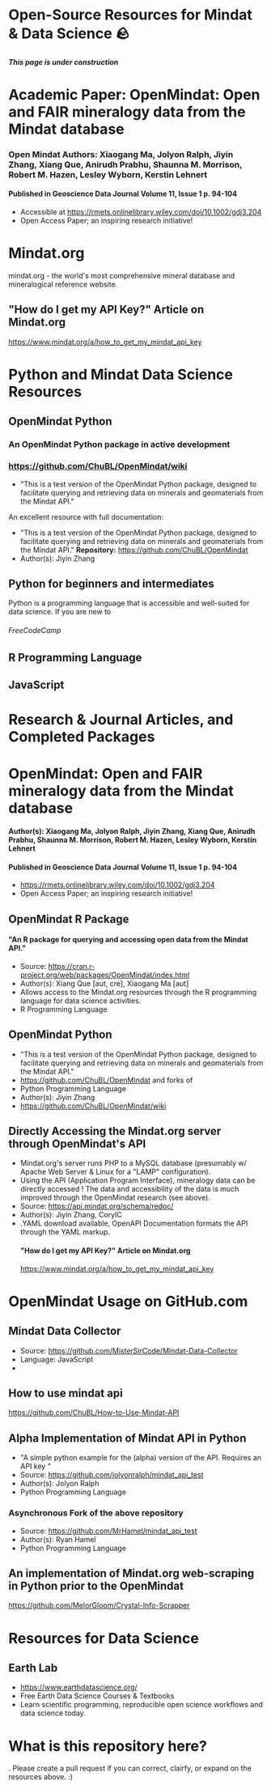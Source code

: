 # Open-Source Resources for Mindat & Data Science 🪨


##### This page is under construction 



# Academic Paper: OpenMindat: Open and FAIR mineralogy data from the Mindat database
### Open Mindat Authors: Xiaogang Ma, Jolyon Ralph, Jiyin Zhang, Xiang Que, Anirudh Prabhu, Shaunna M. Morrison, Robert M. Hazen, Lesley Wyborn, Kerstin Lehnert
#### Published in Geoscience Data Journal Volume 11, Issue 1 p. 94-104
- Accessible at https://rmets.onlinelibrary.wiley.com/doi/10.1002/gdj3.204 
- Open Access Paper; an inspiring research initiative!

# Mindat.org 
mindat.org - the world's most comprehensive mineral database and mineralogical reference website. 

## "How do I get my API Key?" Article on Mindat.org
  https://www.mindat.org/a/how_to_get_my_mindat_api_key


# Python and Mindat Data Science Resources 

## OpenMindat Python 
### An OpenMindat Python package in active development
### https://github.com/ChuBL/OpenMindat/wiki
- "This is a test version of the OpenMindat Python package, designed to facilitate querying and retrieving data on minerals and geomaterials from the Mindat API."


An excellent resource with full documentation: 

- "This is a test version of the OpenMindat Python package, designed to facilitate querying and retrieving data on minerals and geomaterials from the Mindat API."
**Repository:** https://github.com/ChuBL/OpenMindat 
- Author(s): Jiyin Zhang

## Python for beginners and intermediates 
Python is a programming language that is accessible and well-suited for data science. If you are new to 


###### FreeCodeCamp 






## R Programming Language

## JavaScript




# Research & Journal Articles, and Completed Packages
# **OpenMindat: Open and FAIR mineralogy data from the Mindat database** 
#### Author(s): Xiaogang Ma, Jolyon Ralph, Jiyin Zhang, Xiang Que, Anirudh Prabhu, Shaunna M. Morrison, Robert M. Hazen, Lesley Wyborn, Kerstin Lehnert
#### Published in Geoscience Data Journal Volume 11, Issue 1 p. 94-104
- https://rmets.onlinelibrary.wiley.com/doi/10.1002/gdj3.204 
- Open Access Paper; an inspiring research initiative! 

## OpenMindat R Package
#### "An R package for querying and accessing open data from the Mindat API."
- Source: https://cran.r-project.org/web/packages/OpenMindat/index.html
- Author(s): Xiang Que [aut, cre], Xiaogang Ma [aut]
- Allows access to the Mindat.org resources through the R programming language for data science activities. 
- R Programming Language

## OpenMindat Python 
- "This is a test version of the OpenMindat Python package, designed to facilitate querying and retrieving data on minerals and geomaterials from the Mindat API."
- https://github.com/ChuBL/OpenMindat and forks of
- Python Programming Language
- Author(s): Jiyin Zhang
- https://github.com/ChuBL/OpenMindat/wiki

## Directly Accessing the Mindat.org server through OpenMindat's API

- Mindat.org's server runs PHP to a MySQL database (presumably w/ Apache Web Server & Linux for a "LAMP" configuration).
- Using the API (Application Program Interface), mineralogy data can be directly accessed ! The data and accessibility of the data is much improved through the OpenMindat research (see above). 
- Source: https://api.mindat.org/schema/redoc/
- Author(s): Jiyin Zhang, CoryIC
- .YAML download available, OpenAPI Documentation formats the API through the YAML markup.
  #### "How do I get my API Key?" Article on Mindat.org
  https://www.mindat.org/a/how_to_get_my_mindat_api_key

# OpenMindat Usage on GitHub.com
## Mindat Data Collector

- Source: https://github.com/MisterSirCode/Mindat-Data-Collector
- Language: JavaScript
- 



## How to use mindat api

https://github.com/ChuBL/How-to-Use-Mindat-API


## Alpha Implementation of Mindat API in Python

- "A simple python example for the (alpha) version of the API. Requires an API key "
- Source: https://github.com/jolyonralph/mindat_api_test
- Author(s): Jolyon Ralph
- Python Programming Language

### Asynchronous Fork of the above repository

- Source: https://github.com/MrHamel/mindat_api_test
- Author(s): Ryan Hamel
- Python Programming Language

## An implementation of Mindat.org web-scraping in Python prior to the OpenMindat 

https://github.com/MelorGloom/Crystal-Info-Scrapper

# Resources for Data Science 

## Earth Lab
- https://www.earthdatascience.org/
- Free Earth Data Science Courses & Textbooks
- Learn scientific programming, reproducible open science workflows and data science today.


# What is this repository here?

. Please create a pull request if you can correct, clairfy, or expand on the resources above. :)

